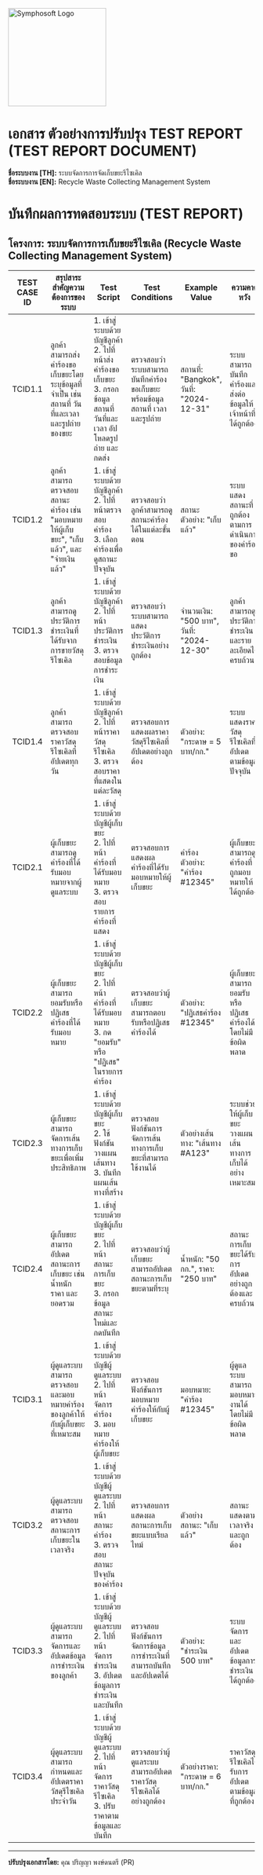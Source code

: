<img src="https://www.symphosoft.com/logo/symphosoftLogo.png" alt="Symphosoft Logo" width="200"/>

# เอกสาร ตัวอย่างการปรับปรุง TEST REPORT (TEST REPORT DOCUMENT)  
  
**ชื่อระบบงาน [TH]:** ระบบจัดการการจัดเก็บขยะรีไซเคิล  
**ชื่อระบบงาน [EN]:** Recycle Waste Collecting Management System  

# บันทึกผลการทดสอบระบบ (TEST REPORT)

## โครงการ: ระบบจัดการการเก็บขยะรีไซเคิล (Recycle Waste Collecting Management System)

| TEST CASE ID | สรุปสาระสำคัญความต้องการของระบบ                                                                                                      | Test Script                                    | Test Conditions                                                               | Example Value                                 | ความคาดหวัง                                                | Responsible Person                     | Test Round | Record Fail Cases | Failed Man-Day? |
|--------------|--------------------------------------------------------------------------------------------------------------------------------------|------------------------------------------------|-------------------------------------------------------------------------------|-----------------------------------------------|------------------------------------------------------------|---------------------------------------|------------|-------------------|-----------------|
| TCID1.1      | ลูกค้าสามารถส่งคำร้องขอเก็บขยะโดยระบุข้อมูลที่จำเป็น เช่น สถานที่ วันที่และเวลา และรูปถ่ายของขยะ                                   | 1. เข้าสู่ระบบด้วยบัญชีลูกค้า <br>2. ไปที่หน้าส่งคำร้องขอเก็บขยะ <br>3. กรอกข้อมูลสถานที่ วันที่และเวลา อัปโหลดรูปถ่าย และกดส่ง | ตรวจสอบว่าระบบสามารถบันทึกคำร้องขอเก็บขยะพร้อมข้อมูลสถานที่ เวลา และรูปถ่าย | สถานที่: "Bangkok", วันที่: "2024-12-31"     | ระบบสามารถบันทึกคำร้องและส่งต่อข้อมูลให้เจ้าหน้าที่ได้ถูกต้อง | นางสาวปวริศา จันทรสถาพร (PM)        | 6          | 4                 | 2               |
| TCID1.2      | ลูกค้าสามารถตรวจสอบสถานะคำร้อง เช่น "มอบหมายให้ผู้เก็บขยะ", "เก็บแล้ว", และ "จ่ายเงินแล้ว"                                         | 1. เข้าสู่ระบบด้วยบัญชีลูกค้า <br>2. ไปที่หน้าตรวจสอบคำร้อง <br>3. เลือกคำร้องเพื่อดูสถานะปัจจุบัน | ตรวจสอบว่าลูกค้าสามารถดูสถานะคำร้องได้ในแต่ละขั้นตอน                       | สถานะตัวอย่าง: "เก็บแล้ว"                  | ระบบแสดงสถานะที่ถูกต้องตามการดำเนินการของคำร้องขอ         | นายวีระ เนียมโภคะ (TL)                | 7          | 5                 | 1               |
| TCID1.3      | ลูกค้าสามารถดูประวัติการชำระเงินที่ได้รับจากการขายวัสดุรีไซเคิล                                                                      | 1. เข้าสู่ระบบด้วยบัญชีลูกค้า <br>2. ไปที่หน้าประวัติการชำระเงิน <br>3. ตรวจสอบข้อมูลการชำระเงิน | ตรวจสอบว่าระบบสามารถแสดงประวัติการชำระเงินอย่างถูกต้อง                      | จำนวนเงิน: "500 บาท", วันที่: "2024-12-30"   | ลูกค้าสามารถดูประวัติการชำระเงินและรายละเอียดได้ครบถ้วน   | นายปริญญา พงษ์ดนตรี (DES)            | 8          | 6                 | 1               |
| TCID1.4      | ลูกค้าสามารถตรวจสอบราคาวัสดุรีไซเคิลที่อัปเดตทุกวัน                                                                                  | 1. เข้าสู่ระบบด้วยบัญชีลูกค้า <br>2. ไปที่หน้าราคาวัสดุรีไซเคิล <br>3. ตรวจสอบราคาที่แสดงในแต่ละวัสดุ | ตรวจสอบการแสดงผลราคาวัสดุรีไซเคิลที่อัปเดตอย่างถูกต้อง                     | ตัวอย่าง: "กระดาษ = 5 บาท/กก."               | ระบบแสดงราคาวัสดุรีไซเคิลที่อัปเดตตามข้อมูลปัจจุบัน        | นายประกาศิต ทองนอก (TESTER)           | 9          | 7                 | 2               |
| TCID2.1      | ผู้เก็บขยะสามารถดูคำร้องที่ได้รับมอบหมายจากผู้ดูแลระบบ                                                                                 | 1. เข้าสู่ระบบด้วยบัญชีผู้เก็บขยะ <br>2. ไปที่หน้าคำร้องที่ได้รับมอบหมาย <br>3. ตรวจสอบรายการคำร้องที่แสดง | ตรวจสอบการแสดงผลคำร้องที่ได้รับมอบหมายให้ผู้เก็บขยะ                         | คำร้องตัวอย่าง: "คำร้อง #12345"              | ผู้เก็บขยะสามารถดูคำร้องที่ถูกมอบหมายให้ได้ถูกต้อง          | นายปริญญา พงษ์ดนตรี (DES)            | 10         | 8                 | 2               |
| TCID2.2      | ผู้เก็บขยะสามารถยอมรับหรือปฏิเสธคำร้องที่ได้รับมอบหมาย                                                                                 | 1. เข้าสู่ระบบด้วยบัญชีผู้เก็บขยะ <br>2. ไปที่หน้าคำร้องที่ได้รับมอบหมาย <br>3. กด "ยอมรับ" หรือ "ปฏิเสธ" ในรายการคำร้อง | ตรวจสอบว่าผู้เก็บขยะสามารถตอบรับหรือปฏิเสธคำร้องได้                        | ตัวอย่าง: "ปฏิเสธคำร้อง #12345"             | ผู้เก็บขยะสามารถยอมรับหรือปฏิเสธคำร้องได้โดยไม่มีข้อผิดพลาด | นายวีระ เนียมโภคะ (TL)                | 6          | 4                 | 1               |
| TCID2.3      | ผู้เก็บขยะสามารถจัดการเส้นทางการเก็บขยะเพื่อเพิ่มประสิทธิภาพ                                                                         | 1. เข้าสู่ระบบด้วยบัญชีผู้เก็บขยะ <br>2. ใช้ฟังก์ชันวางแผนเส้นทาง <br>3. บันทึกแผนเส้นทางที่สร้าง | ตรวจสอบฟังก์ชันการจัดการเส้นทางการเก็บขยะที่สามารถใช้งานได้                 | ตัวอย่างเส้นทาง: "เส้นทาง #A123"            | ระบบช่วยให้ผู้เก็บขยะวางแผนเส้นทางการเก็บได้อย่างเหมาะสม   | นายประกาศิต ทองนอก (TESTER)           | 7          | 5                 | 2               |
| TCID2.4      | ผู้เก็บขยะสามารถอัปเดตสถานะการเก็บขยะ เช่น น้ำหนัก ราคา และยอดรวม                                                                    | 1. เข้าสู่ระบบด้วยบัญชีผู้เก็บขยะ <br>2. ไปที่หน้าสถานะการเก็บขยะ <br>3. กรอกข้อมูลสถานะใหม่และกดบันทึก | ตรวจสอบว่าผู้เก็บขยะสามารถอัปเดตสถานะการเก็บขยะตามที่ระบุ                  | น้ำหนัก: "50 กก.", ราคา: "250 บาท"          | สถานะการเก็บขยะได้รับการอัปเดตอย่างถูกต้องและครบถ้วน      | นายปริญญา พงษ์ดนตรี (DES)            | 8          | 6                 | 1               |
| TCID3.1      | ผู้ดูแลระบบสามารถตรวจสอบและมอบหมายคำร้องของลูกค้าให้กับผู้เก็บขยะที่เหมาะสม                                                           | 1. เข้าสู่ระบบด้วยบัญชีผู้ดูแลระบบ <br>2. ไปที่หน้าจัดการคำร้อง <br>3. มอบหมายคำร้องให้ผู้เก็บขยะ | ตรวจสอบฟังก์ชันการมอบหมายคำร้องให้กับผู้เก็บขยะ                              | มอบหมาย: "คำร้อง #12345"                    | ผู้ดูแลระบบสามารถมอบหมายงานได้โดยไม่มีข้อผิดพลาด           | นางสาวปวริศา จันทรสถาพร (PM)        | 9          | 7                 | 1               |
| TCID3.2      | ผู้ดูแลระบบสามารถตรวจสอบสถานะการเก็บขยะในเวลาจริง                                                                                      | 1. เข้าสู่ระบบด้วยบัญชีผู้ดูแลระบบ <br>2. ไปที่หน้าสถานะคำร้อง <br>3. ตรวจสอบสถานะปัจจุบันของคำร้อง | ตรวจสอบการแสดงผลสถานะการเก็บขยะแบบเรียลไทม์                                 | ตัวอย่างสถานะ: "เก็บแล้ว"                    | สถานะแสดงตามเวลาจริงและถูกต้อง                              | นางสาวปวริศา จันทรสถาพร (PM)        | 10         | 8                 | 2               |
| TCID3.3      | ผู้ดูแลระบบสามารถจัดการและอัปเดตข้อมูลการชำระเงินของลูกค้า                                                                             | 1. เข้าสู่ระบบด้วยบัญชีผู้ดูแลระบบ <br>2. ไปที่หน้าจัดการชำระเงิน <br>3. อัปเดตข้อมูลการชำระเงินและบันทึก | ตรวจสอบฟังก์ชันการจัดการข้อมูลการชำระเงินที่สามารถบันทึกและอัปเดตได้         | ตัวอย่าง: "ชำระเงิน 500 บาท"                | ระบบจัดการและอัปเดตข้อมูลการชำระเงินได้ถูกต้อง              | นายวีระ เนียมโภคะ (TL)                | 6          | 4                 | 1               |
| TCID3.4      | ผู้ดูแลระบบสามารถกำหนดและอัปเดตราคาวัสดุรีไซเคิลประจำวัน                                                                               | 1. เข้าสู่ระบบด้วยบัญชีผู้ดูแลระบบ <br>2. ไปที่หน้าจัดการราคาวัสดุรีไซเคิล <br>3. ปรับราคาตามข้อมูลและบันทึก | ตรวจสอบว่าผู้ดูแลระบบสามารถอัปเดตราคาวัสดุรีไซเคิลได้อย่างถูกต้อง            | ตัวอย่างราคา: "กระดาษ = 6 บาท/กก."          | ราคาวัสดุรีไซเคิลได้รับการอัปเดตตามข้อมูลที่ถูกต้อง          | นายวีระ เนียมโภคะ (TL)                | 7          | 5                 | 2               |

---  

**ปรับปรุงเอกสารโดย:** คุณ ปริญญา พงษ์ดนตรี (PR)